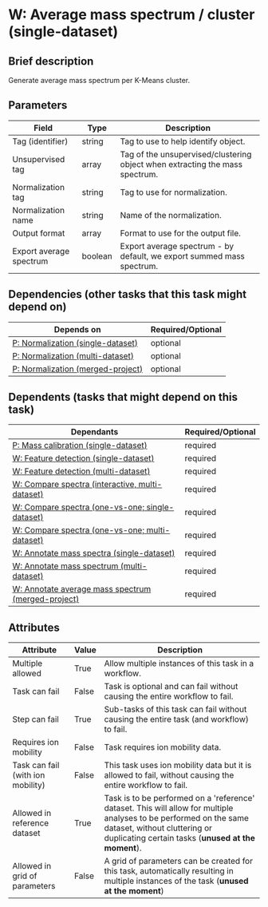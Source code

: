 # W: Average mass spectrum / cluster (single-dataset)

## Brief description
Generate average mass spectrum per K-Means cluster.

## Parameters
| Field                   | Type    | Description                                                                  |
|-------------------------|---------|------------------------------------------------------------------------------|
| Tag (identifier)        | string  | Tag to use to help identify object.                                          |
| Unsupervised tag        | array   | Tag of the unsupervised/clustering object when extracting the mass spectrum. |
| Normalization tag       | string  | Tag to use for normalization.                                                |
| Normalization name      | string  | Name of the normalization.                                                   |
| Output format           | array   | Format to use for the output file.                                           |
| Export average spectrum | boolean | Export average spectrum - by default, we export summed mass spectrum.        |



## Dependencies (other tasks that this task might depend on)
| Depends on                                                        | Required/Optional   |
|-------------------------------------------------------------------|---------------------|
| [P: Normalization (single-dataset)](pre_normalization_single.md)  | optional            |
| [P: Normalization (multi-dataset)](pre_normalization_multi.md)    | optional            |
| [P: Normalization (merged-project)](pre_normalization_project.md) | optional            |

## Dependents (tasks that might depend on this task)
| Dependants                                                                              | Required/Optional   |
|-----------------------------------------------------------------------------------------|---------------------|
| [P: Mass calibration (single-dataset)](pre_mz_calibrate.md)                             | required            |
| [W: Feature detection (single-dataset)](wf_mz_detect_single.md)                         | required            |
| [W: Feature detection (multi-dataset)](wf_mz_detect_multi.md)                           | required            |
| [W: Compare spectra (interactive, multi-dataset)](wf_compare_mz_spectra_interactive.md) | required            |
| [W: Compare spectra (one-vs-one; single-dataset)](wf_compare_mz_spectra_single_grid.md) | required            |
| [W: Compare spectra (one-vs-one; multi-dataset)](wf_compare_mz_spectra_grid.md)         | required            |
| [W: Annotate mass spectra (single-dataset)](wf_mz_annotate_single.md)                   | required            |
| [W: Annotate mass spectrum (multi-dataset)](wf_mz_annotate_multi.md)                    | required            |
| [W: Annotate average mass spectrum (merged-project)](wf_mz_annotate_project.md)         | required            |

## Attributes
| Attribute                         | Value   | Description                                                                                                                                                                                              |
|-----------------------------------|---------|----------------------------------------------------------------------------------------------------------------------------------------------------------------------------------------------------------|
| Multiple allowed                  | True    | Allow multiple instances of this task in a workflow.                                                                                                                                                     |
| Task can fail                     | False   | Task is optional and can fail without causing the entire workflow to fail.                                                                                                                               |
| Step can fail                     | True    | Sub-tasks of this task can fail without causing the entire task (and workflow) to fail.                                                                                                                  |
| Requires ion mobility             | False   | Task requires ion mobility data.                                                                                                                                                                         |
| Task can fail (with ion mobility) | False   | This task uses ion mobility data but it is allowed to fail, without causing the entire workflow to fail.                                                                                                 |
| Allowed in reference dataset      | True    | Task is to be performed on a 'reference' dataset. This will allow for multiple analyses to be performed on the same dataset, without cluttering or duplicating certain tasks (**unused at the moment**). |
| Allowed in grid of parameters     | False   | A grid of parameters can be created for this task, automatically resulting in multiple instances of the task (**unused at the moment**)                                                                  |